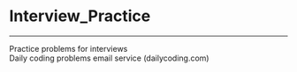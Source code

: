 # Interview_Practice
_____________________________________________
Practice problems for interviews
<br>Daily coding problems email service (dailycoding.com)


